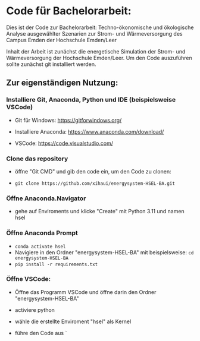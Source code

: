 # Code für Bachelorarbeit:
Dies ist der Code zur Bachelorarbeit: Techno-ökonomische und ökologische Analyse ausgewählter Szenarien zur Strom- und Wärmeversorgung des Campus Emden der Hochschule Emden/Leer

Inhalt der Arbeit ist zunächst die energetische Simulation der Strom- und Wärmeversorgung der Hochschule Emden/Leer.
Um den Code auszuführen sollte zunächst git installiert werden. 

## Zur eigenständigen Nutzung: 

### Installiere Git, Anaconda, Python und IDE (beispielsweise VSCode)

- Git für Windows: https://gitforwindows.org/

- Installiere Anaconda: https://www.anaconda.com/download/

- VSCode: https://code.visualstudio.com/


### Clone das repository

 - öffne "Git CMD" und gib den code ein, um den Code zu clonen:

- `git clone https://github.com/xihaui/energysystem-HSEL-BA.git`

### Öffne Anaconda.Navigator

- gehe auf Enviroments und klicke "Create" mit Python 3.11 und namen hsel

### Öffne Anaconda Prompt

- `conda activate hsel`
- Navigiere in den Ordner "energysystem-HSEL-BA" mit beispielsweise: `cd energysystem-HSEL-BA`
- `pip install -r requirements.txt`

### Öffne VSCode:

- Öffne das Programm VSCode und öffne darin den Ordner "energysystem-HSEL-BA"

- activiere python

- wähle die erstellte Enviroment "hsel" als Kernel

- führe den Code aus
`